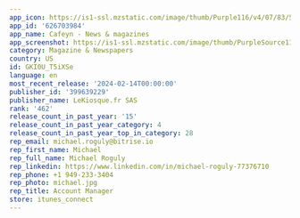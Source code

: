 ```yaml
---
app_icon: https://is1-ssl.mzstatic.com/image/thumb/Purple116/v4/07/83/5d/07835d8e-664f-4042-8b05-79b01262e4fb/AppIcon-0-0-1x_U007emarketing-0-7-0-85-220.png/1024x1024bb.png
app_id: '626703984'
app_name: Cafeyn - News & magazines
app_screenshot: https://is1-ssl.mzstatic.com/image/thumb/PurpleSource116/v4/6b/27/4f/6b274fd4-5e7f-1dbf-44c7-a7ce5064423a/c66af3d1-8e21-4090-bc3f-12f6f31fc40a_01_-_1284x2778.jpg/1284x2778bb.png
category: Magazine & Newspapers
country: US
id: GKI0U_T5iXSe
language: en
most_recent_release: '2024-02-14T00:00:00'
publisher_id: '399639229'
publisher_name: LeKiosque.fr SAS
rank: '462'
release_count_in_past_year: '15'
release_count_in_past_year_category: 4
release_count_in_past_year_top_in_category: 28
rep_email: michael.roguly@bitrise.io
rep_first_name: Michael
rep_full_name: Michael Roguly
rep_linkedin: https://www.linkedin.com/in/michael-roguly-77376710
rep_phone: +1 949-233-3404
rep_photo: michael.jpg
rep_title: Account Manager
store: itunes_connect
---
```

